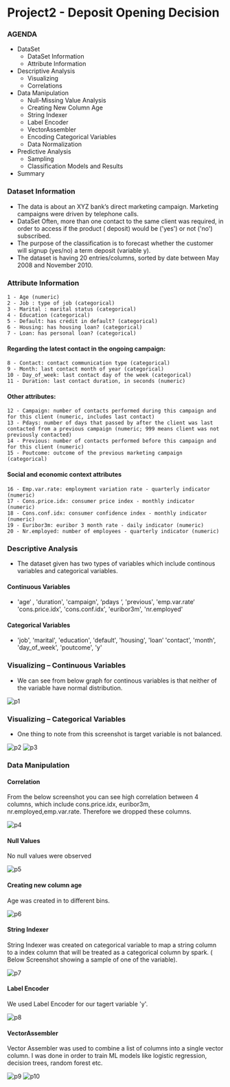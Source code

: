 # Project2 - Deposit Opening Decision

 ### AGENDA
- DataSet 
    - DataSet Information
    - Attribute Information
- Descriptive Analysis
    - Visualizing
    - Correlations
- Data Manipulation
    - Null-Missing Value Analysis
    - Creating New Column Age
    - String Indexer
    - Label Encoder
    - VectorAssembler
    - Encoding Categorical Variables
    - Data Normalization
- Predictive Analysis
    - Sampling
    - Classification Models and Results
- Summary

### Dataset Information

- The data is about an XYZ bank’s direct marketing campaign. Marketing campaigns were driven by telephone calls.
- DataSet Often, more than one contact to the same client was required, in order to access if the product ( deposit) would be ('yes') or not ('no') subscribed.
- The purpose of the classification is to forecast whether the customer will signup (yes/no) a term deposit (variable y).
- The dataset is having 20 entries/columns, sorted by date between May 2008 and November 2010.

### Attribute Information

    1 - Age (numeric)
    2 - Job : type of job (categorical)
    3 - Marital : marital status (categorical)
    4 - Education (categorical)
    5 - Default: has credit in default? (categorical)
    6 - Housing: has housing loan? (categorical)
    7 - Loan: has personal loan? (categorical)

#### Regarding the latest contact in the ongoing campaign:
    8 - Contact: contact communication type (categorical)
    9 - Month: last contact month of year (categorical)
    10 - Day_of_week: last contact day of the week (categorical)
    11 - Duration: last contact duration, in seconds (numeric)

#### Other attributes:
    12 - Campaign: number of contacts performed during this campaign and for this client (numeric, includes last contact)
    13 - Pdays: number of days that passed by after the client was last contacted from a previous campaign (numeric; 999 means client was not previously contacted)
    14 - Previous: number of contacts performed before this campaign and for this client (numeric)
    15 - Poutcome: outcome of the previous marketing campaign (categorical)

#### Social and economic context attributes
    16 - Emp.var.rate: employment variation rate - quarterly indicator (numeric)
    17 - Cons.price.idx: consumer price index - monthly indicator (numeric) 
    18 - Cons.conf.idx: consumer confidence index - monthly indicator (numeric) 
    19 - Euribor3m: euribor 3 month rate - daily indicator (numeric)
    20 - Nr.employed: number of employees - quarterly indicator (numeric)
    
### Descriptive Analysis
- The dataset given has two types of variables which include continous variables and categorical variables.

#### Continuous Variables

- 'age‘ , 'duration', 'campaign', ‘pdays ‘, 'previous', 'emp.var.rate‘
'cons.price.idx', 'cons.conf.idx', 'euribor3m', 'nr.employed'

#### Categorical Variables

- 'job', 'marital', 'education', 'default', 'housing', 'loan’
'contact', 'month', 'day_of_week', 'poutcome', 'y'

### Visualizing – Continuous Variables

- We can see from below graph for continous variables is that neither of the variable have normal distribution.

![p1](/assets/p1.png) 

### Visualizing – Categorical Variables
- One thing to note from this screenshot is target variable is not balanced.

![p2](/assets/p2.png)     ![p3](/assets/p3.png) 

### Data Manipulation

#### Correlation

From the below screenshot you can see high correlation between 4 columns, which include cons.price.idx, euribor3m, nr.employed,emp.var.rate. Therefore we dropped these columns.

![p4](/assets/p4.png)

#### Null Values

No null values were observed

![p5](/assets/p5.png)

#### Creating new column age

Age was created in to different bins.

![p6](/assets/p6.png)

#### String Indexer

String Indexer was created on categorical variable to map a string column to a index column that will be treated as a categorical column by spark. ( Below Screenshot showing a sample of one of the variable).

![p7](/assets/p7.png)

#### Label Encoder

We used Label Encoder for our tagert variable 'y'.

![p8](/assets/p8.png)

#### VectorAssembler

Vector Assembler was used to combine a list of columns into a single vector column. I was done in order to train ML models like logistic regression, decision trees, random forest etc.

![p9](/assets/p9.png)      ![p10](/assets/p10.png)



